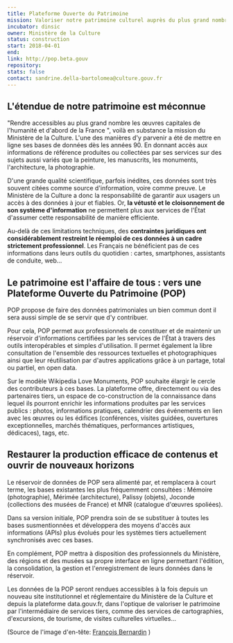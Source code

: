 ```yaml
---
title: Plateforme Ouverte du Patrimoine
mission: Valoriser notre patrimoine culturel auprès du plus grand nombre
incubator: dinsic
owner: Ministère de la Culture
status: construction
start: 2018-04-01
end:
link: http://pop.beta.gouv
repository:
stats: false
contact: sandrine.della-bartolomea@culture.gouv.fr
---
```


## L'étendue de notre patrimoine est méconnue
"Rendre accessibles au plus grand nombre les œuvres capitales de l'humanité et d'abord de la France ", voilà en substance la mission du Ministère de la Culture.
L'une des manières d'y parvenir a été de mettre en ligne ses bases de données dès les années 90. En donnant accès aux informations de référence produites ou collectées par ses services sur des sujets aussi variés que la peinture, les manuscrits, les monuments, l'architecture, la photographie.

D'une grande qualité scientifique, parfois inédites, ces données sont très souvent citées comme source d'information, voire comme preuve. Le Ministère de la Culture a donc la responsabilité de garantir aux usagers un accès à des données à jour et fiables. Or, __la vétusté et le cloisonnement de son système d'information__ ne permettent plus aux services de l'État d'assumer cette responsabilité de manière efficiente.

Au-delà de ces limitations techniques, des __contraintes juridiques ont considérablement restreint le réemploi de ces données à un cadre strictement professionnel__. Les Français ne bénéficient pas de ces informations dans leurs outils du quotidien : cartes, smartphones, assistants de conduite, web…

## Le patrimoine est l'affaire de tous : vers une Plateforme Ouverte du Patrimoine (POP)

POP propose de faire des données patrimoniales un bien commun dont il sera aussi simple de se servir que d'y contribuer.

Pour cela, POP permet aux professionnels de constituer et de maintenir un réservoir d'informations certifiées par les services de l'État à travers des outils interopérables et simples d'utilisation. Il permet également la libre consultation de l'ensemble des ressources textuelles et photographiques ainsi que leur réutilisation par d'autres applications grâce à un partage, total ou partiel, en open data.

Sur le modèle Wikipedia Love Monuments, POP souhaite élargir le cercle des contributeurs à ces bases. La plateforme offre, directement ou via des partenaires tiers, un espace de co-construction de la connaissance dans lequel ils pourront enrichir les informations produites par les services publics : photos, informations pratiques, calendrier des événements en lien avec les œuvres ou les édifices (conférences, visites guidées, ouvertures exceptionnelles, marchés thématiques, performances artistiques, dédicaces), tags, etc.

## Restaurer la production efficace de contenus et ouvrir de nouveaux horizons

Le réservoir de données de POP sera alimenté par, et remplacera à court terme, les bases existantes les plus fréquemment consultées : Mémoire (photographie), Mérimée (architecture), Palissy (objets), Joconde (collections des musées de France) et MNR (catalogue d'œuvres spoliées).

Dans sa version initiale, POP prendra soin de se substituer à toutes les bases susmentionnées et développera des moyens d'accès aux informations (APIs) plus évolués pour les systèmes tiers actuellement synchronisés avec ces bases.

En complément, POP mettra à disposition des professionnels du Ministère, des régions et des musées sa propre interface en ligne permettant l'édition, la consolidation, la gestion et l'enregistrement de leurs données dans le réservoir.

Les données de la POP seront rendues accessibles à la fois depuis un nouveau site institutionnel et réglementaire du Ministère de la Culture et depuis la plateforme data.gouv.fr, dans l'optique de valoriser le patrimoine par l'intermédiaire de services tiers, comme des services de cartographies, d'excursions, de tourisme, de visites culturelles virtuelles…

(Source de l'image d'en-tête: [François Bernardin](https://commons.wikimedia.org/wiki/File:F54-Nancy-Maison-Schott-vitraux.jpg/) )
